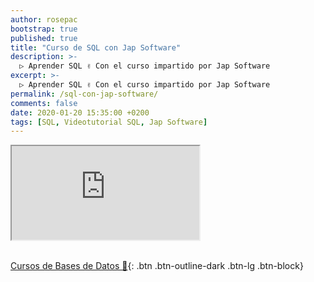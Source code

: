 ```yaml
---
author: rosepac
bootstrap: true
published: true
title: "Curso de SQL con Jap Software"
description: >-
  ▷ Aprender SQL ✌️ Con el curso impartido por Jap Software
excerpt: >-
  ▷ Aprender SQL ✌️ Con el curso impartido por Jap Software
permalink: /sql-con-jap-software/
comments: false
date: 2020-01-20 15:35:00 +0200
tags: [SQL, Videotutorial SQL, Jap Software]
---
```


<div class="embed-responsive embed-responsive-16by9">
  <iframe class="embed-responsive-item" src="https://www.youtube.com/embed/videoseries?list=PLLJJqiFt6VPpzuD4iY1AEEy1nlZBC0ybM" allowfullscreen></iframe>
</div><br/>

[Cursos de Bases de Datos 📂](/cursos-bases-datos/){: .btn .btn-outline-dark .btn-lg .btn-block}
